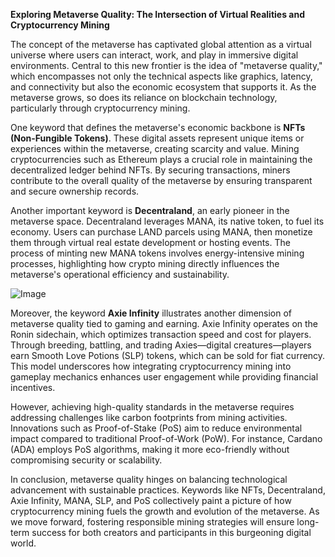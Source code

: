 **Exploring Metaverse Quality: The Intersection of Virtual Realities and Cryptocurrency Mining**

The concept of the metaverse has captivated global attention as a virtual universe where users can interact, work, and play in immersive digital environments. Central to this new frontier is the idea of "metaverse quality," which encompasses not only the technical aspects like graphics, latency, and connectivity but also the economic ecosystem that supports it. As the metaverse grows, so does its reliance on blockchain technology, particularly through cryptocurrency mining.

One keyword that defines the metaverse's economic backbone is **NFTs (Non-Fungible Tokens)**. These digital assets represent unique items or experiences within the metaverse, creating scarcity and value. Mining cryptocurrencies such as Ethereum plays a crucial role in maintaining the decentralized ledger behind NFTs. By securing transactions, miners contribute to the overall quality of the metaverse by ensuring transparent and secure ownership records.

Another important keyword is **Decentraland**, an early pioneer in the metaverse space. Decentraland leverages MANA, its native token, to fuel its economy. Users can purchase LAND parcels using MANA, then monetize them through virtual real estate development or hosting events. The process of minting new MANA tokens involves energy-intensive mining processes, highlighting how crypto mining directly influences the metaverse's operational efficiency and sustainability.

![Image](https://github.com/user-attachments/assets/31692037-0104-4703-abd1-696b6a7dd41b)

Moreover, the keyword **Axie Infinity** illustrates another dimension of metaverse quality tied to gaming and earning. Axie Infinity operates on the Ronin sidechain, which optimizes transaction speed and cost for players. Through breeding, battling, and trading Axies—digital creatures—players earn Smooth Love Potions (SLP) tokens, which can be sold for fiat currency. This model underscores how integrating cryptocurrency mining into gameplay mechanics enhances user engagement while providing financial incentives.

However, achieving high-quality standards in the metaverse requires addressing challenges like carbon footprints from mining activities. Innovations such as Proof-of-Stake (PoS) aim to reduce environmental impact compared to traditional Proof-of-Work (PoW). For instance, Cardano (ADA) employs PoS algorithms, making it more eco-friendly without compromising security or scalability.

In conclusion, metaverse quality hinges on balancing technological advancement with sustainable practices. Keywords like NFTs, Decentraland, Axie Infinity, MANA, SLP, and PoS collectively paint a picture of how cryptocurrency mining fuels the growth and evolution of the metaverse. As we move forward, fostering responsible mining strategies will ensure long-term success for both creators and participants in this burgeoning digital world.